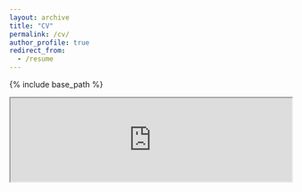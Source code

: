 ```yaml
---
layout: archive
title: "CV"
permalink: /cv/
author_profile: true
redirect_from:
  - /resume
---
```


{% include base_path %}

<iframe src="https://docs.google.com/file/d/0B2hk-UX4JTOBMHRxNmI3dUo4d00/preview" width="100%" height=”1000em”></iframe>
